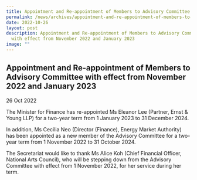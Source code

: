 ```yaml
---
title: Appointment and Re-appointment of Members to Advisory Committee with effect from November 2022 and January 2023
permalink: /news/archives/appointment-and-re-appointment-of-members-to-advisory-committee-2022/
date: 2022-10-26
layout: post
description: Appointment and Re-appointment of Members to Advisory Committee
  with effect from November 2022 and January 2023
image: ""
---
```

Appointment and Re-appointment of Members to Advisory Committee with effect from November 2022 and January 2023
---------------------------------------------------------------------------------------------------------------

26 Oct 2022

The Minister for Finance has re-appointed Ms Eleanor Lee (Partner, Ernst & Young LLP) for a two-year term from 1 January 2023 to 31 December 2024.

In addition, Ms Cecilia Neo (Director (Finance), Energy Market Authority) has been appointed as a new member of the Advisory Committee for a two-year term from 1 November 2022 to 31 October 2024.

The Secretariat would like to thank Ms Alice Koh (Chief Financial Officer, National Arts Council), who will be stepping down from the Advisory Committee with effect from 1 November 2022, for her service during her term.